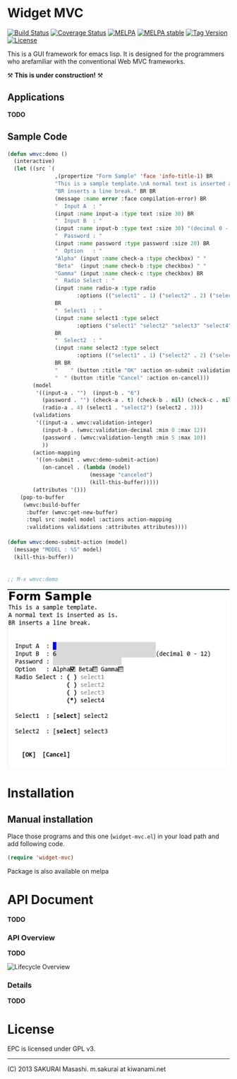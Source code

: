 # Widget MVC

[![Build Status](https://travis-ci.org/kiwanami/emacs-widget-mvc.svg)](https://travis-ci.org/kiwanami/emacs-widget-mvc)
[![Coverage Status](https://coveralls.io/repos/kiwanami/emacs-widget-mvc/badge.svg)](https://coveralls.io/r/kiwanami/emacs-widget-mvc)
[![MELPA](http://melpa.org/packages/widget-mvc-badge.svg)](http://melpa.org/#/widget-mvc)
[![MELPA stable](http://stable.melpa.org/packages/widget-mvc-badge.svg)](http://stable.melpa.org/#/widget-mvc)
[![Tag Version](https://img.shields.io/github/tag/kiwanami/emacs-widget-mvc.svg)](https://github.com/kiwanami/emacs-widget-mvc/tags)
[![License](http://img.shields.io/:license-gpl3-blue.svg)](http://www.gnu.org/licenses/gpl-3.0.html)

This is a GUI framework for emacs lisp.
It is designed for the programmers who arefamiliar with the conventional Web MVC frameworks.

:hammer_and_pick:  **This is under construction!** :hammer_and_pick:

## Applications

**TODO**

## Sample Code

```lisp
(defun wmvc:demo ()
  (interactive)
  (let ((src `(
               ,(propertize "Form Sample" 'face 'info-title-1) BR
               "This is a sample template.\nA normal text is inserted as is." BR
               "BR inserts a line break." BR BR
               (message :name error :face compilation-error) BR
               "  Input A  : "
               (input :name input-a :type text :size 30) BR
               "  Input B  : "
               (input :name input-b :type text :size 30) "(decimal 0 - 12)" BR
               "  Password : "
               (input :name password :type password :size 20) BR
               "  Option   : "
               "Alpha" (input :name check-a :type checkbox) " "
               "Beta"  (input :name check-b :type checkbox) " "
               "Gamma" (input :name check-c :type checkbox) BR
               "  Radio Select : "
               (input :name radio-a :type radio
                      :options (("select1" . 1) ("select2" . 2) ("select3" . 3) ("select4" . 4)))
               BR
               "  Select1  : "
               (input :name select1 :type select
                      :options ("select1" "select2" "select3" "select4"))
               BR
               "  Select2  : "
               (input :name select2 :type select
                      :options (("select1" . 1) ("select2" . 2) ("select3" . 3) ("select4" . 4)))
               BR BR
               "    " (button :title "OK" :action on-submit :validation t)
               "  " (button :title "Cancel" :action on-cancel)))
        (model
         '((input-a . "")  (input-b . "6")
           (password . "") (check-a . t) (check-b . nil) (check-c . nil)
           (radio-a . 4) (select1 . "select2") (select2 . 3)))
        (validations
         '((input-a . wmvc:validation-integer)
           (input-b . (wmvc:validation-decimal :min 0 :max 12))
           (password . (wmvc:validation-length :min 5 :max 10))
           ))
        (action-mapping
         '((on-submit . wmvc:demo-submit-action)
           (on-cancel . (lambda (model)
                          (message "canceled")
                          (kill-this-buffer)))))
        (attributes '()))
    (pop-to-buffer
     (wmvc:build-buffer
      :buffer (wmvc:get-new-buffer)
      :tmpl src :model model :actions action-mapping
      :validations validations :attributes attributes))))

(defun wmvc:demo-submit-action (model)
  (message "MODEL : %S" model)
  (kill-this-buffer))


;; M-x wmvc:demo
```

![Screenshot Demo](demo1.png)

# Installation

## Manual installation

Place those programs and this one (`widget-mvc.el`) in your load path and add following code.

```lisp
(require 'widget-mvc)
```

Package is also available on melpa

# API Document

**TODO**

### API Overview

**TODO**

![Lifecycle Overview](https://cacoo.com/diagrams/O42ZDzbVzZx31o7e-EFE0F.png)

### Details

**TODO**

# License

EPC is licensed under GPL v3.

----
(C) 2013 SAKURAI Masashi. m.sakurai at kiwanami.net
